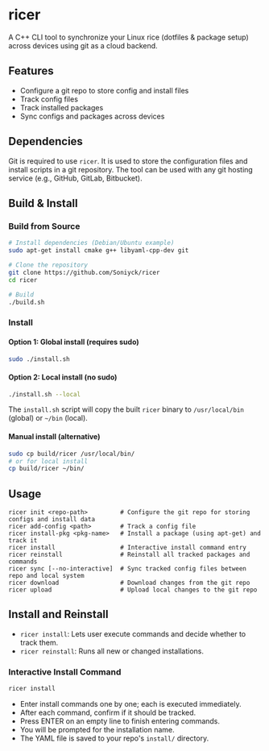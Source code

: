 # ricer

A C++ CLI tool to synchronize your Linux rice (dotfiles & package setup) across devices using git as a cloud backend.

## Features
- Configure a git repo to store config and install files
- Track config files
- Track installed packages
- Sync configs and packages across devices

## Dependencies
Git is required to use `ricer`. It is used to store the configuration files and install scripts in a git repository. The tool can be used with any git hosting service (e.g., GitHub, GitLab, Bitbucket).

## Build & Install

### Build from Source

```sh
# Install dependencies (Debian/Ubuntu example)
sudo apt-get install cmake g++ libyaml-cpp-dev git

# Clone the repository
git clone https://github.com/Soniyck/ricer
cd ricer

# Build
./build.sh
```

### Install

#### Option 1: Global install (requires sudo)
```sh
sudo ./install.sh
```

#### Option 2: Local install (no sudo)
```sh
./install.sh --local
```

The `install.sh` script will copy the built `ricer` binary to `/usr/local/bin` (global) or `~/bin` (local).

#### Manual install (alternative)
```sh
sudo cp build/ricer /usr/local/bin/
# or for local install
cp build/ricer ~/bin/
```

## Usage
```
ricer init <repo-path>         # Configure the git repo for storing configs and install data
ricer add-config <path>        # Track a config file
ricer install-pkg <pkg-name>   # Install a package (using apt-get) and track it
ricer install                  # Interactive install command entry
ricer reinstall                # Reinstall all tracked packages and commands
ricer sync [--no-interactive]  # Sync tracked config files between repo and local system
ricer download                 # Download changes from the git repo
ricer upload                   # Upload local changes to the git repo
```

## Install and Reinstall

- `ricer install`: Lets user execute commands and decide whether to track them.
- `ricer reinstall`: Runs all new or changed installations.

### Interactive Install Command

```sh
ricer install
```

- Enter install commands one by one; each is executed immediately.
- After each command, confirm if it should be tracked.
- Press ENTER on an empty line to finish entering commands.
- You will be prompted for the installation name.
- The YAML file is saved to your repo's `install/` directory.